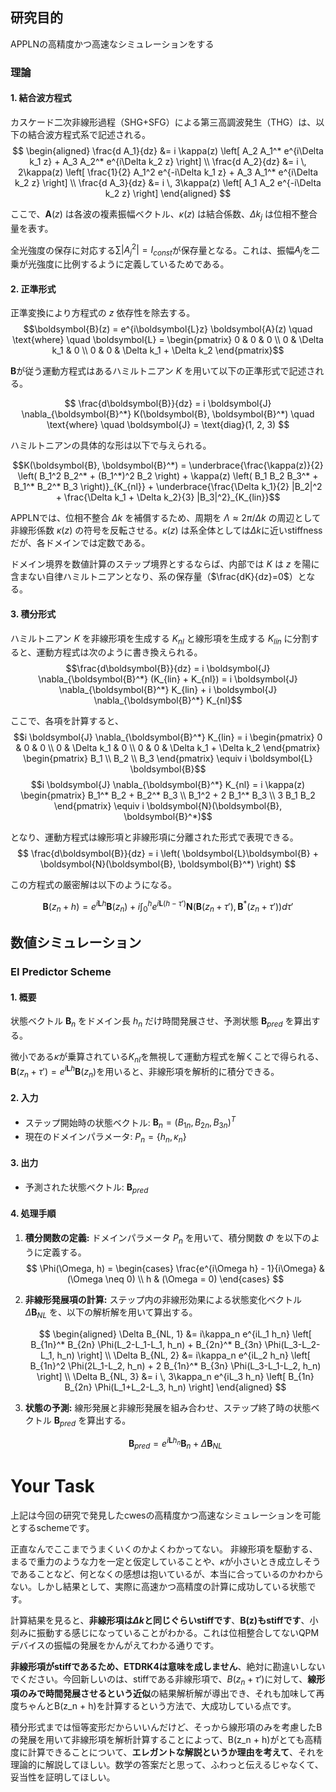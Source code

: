 ## **研究目的**
APPLNの高精度かつ高速なシミュレーションをする

### **理論**
#### **1. 結合波方程式**
カスケード二次非線形過程（SHG+SFG）による第三高調波発生（THG）は、以下の結合波方程式系で記述される。
$$
\begin{aligned}
\frac{d A_1}{dz} &= i \kappa(z) \left[ A_2 A_1^* e^{i\Delta k_1 z} + A_3 A_2^* e^{i\Delta k_2 z} \right] \\
\frac{d A_2}{dz} &= i \, 2\kappa(z) \left[ \frac{1}{2} A_1^2 e^{-i\Delta k_1 z} + A_3 A_1^* e^{i\Delta k_2 z} \right] \\
\frac{d A_3}{dz} &= i \, 3\kappa(z) \left[ A_1 A_2 e^{-i\Delta k_2 z} \right]
\end{aligned}
$$

ここで、$\boldsymbol{A}(z)$ は各波の複素振幅ベクトル、$\kappa(z)$ は結合係数、$\Delta k_j$ は位相不整合量を表す。

全光強度の保存に対応する$\sum |A_j^2| = I_{const}$が保存量となる。これは、振幅$A_j$を二乗が光強度に比例するように定義しているためである。

#### **2. 正準形式**
正準変換により方程式の $z$ 依存性を除去する。
$$\boldsymbol{B}(z) = e^{i\boldsymbol{L}z} \boldsymbol{A}(z) \quad \text{where} \quad \boldsymbol{L} = \begin{pmatrix} 0 & 0 & 0 \\ 0 & \Delta k_1 & 0 \\ 0 & 0 & \Delta k_1 + \Delta k_2 \end{pmatrix}$$

$\boldsymbol{B}$が従う運動方程式はあるハミルトニアン $K$ を用いて以下の正準形式で記述される。

$$
\frac{d\boldsymbol{B}}{dz} = i \boldsymbol{J} \nabla_{\boldsymbol{B}^*} K(\boldsymbol{B}, \boldsymbol{B}^*) 
\quad \text{where} \quad 
\boldsymbol{J} = \text{diag}(1, 2, 3)
$$

ハミルトニアンの具体的な形は以下で与えられる。

$$K(\boldsymbol{B}, \boldsymbol{B}^*) = \underbrace{\frac{\kappa(z)}{2} \left( B_1^2 B_2^* + (B_1^*)^2 B_2 \right) + \kappa(z) \left( B_1 B_2 B_3^* + B_1^* B_2^* B_3 \right)}_{K_{nl}} + \underbrace{\frac{\Delta k_1}{2} |B_2|^2 + \frac{\Delta k_1 + \Delta k_2}{3} |B_3|^2}_{K_{lin}}$$

APPLNでは、位相不整合 $\Delta k$ を補償するため、周期を $\Lambda \approx 2\pi/\Delta k$ の周辺として非線形係数 $\kappa(z)$ の符号を反転させる。$\kappa(z)$ は系全体としては$\Delta k$に近いstiffnessだが、各ドメインでは定数である。

ドメイン境界を数値計算のステップ境界とするならば、内部では $K$ は $z$ を陽に含まない自律ハミルトニアンとなり、系の保存量（$\frac{dK}{dz}=0$）となる。

#### **3. 積分形式**
ハミルトニアン $K$ を非線形項を生成する $K_{nl}$ と線形項を生成する $K_{lin}$ に分割すると、運動方程式は次のように書き換えられる。
$$\frac{d\boldsymbol{B}}{dz} = i \boldsymbol{J} \nabla_{\boldsymbol{B}^*} (K_{lin} + K_{nl}) = i \boldsymbol{J} \nabla_{\boldsymbol{B}^*} K_{lin} + i \boldsymbol{J} \nabla_{\boldsymbol{B}^*} K_{nl}$$

ここで、各項を計算すると、
$$i \boldsymbol{J} \nabla_{\boldsymbol{B}^*} K_{lin} = i \begin{pmatrix} 0 & 0 & 0 \\ 0 & \Delta k_1 & 0 \\ 0 & 0 & \Delta k_1 + \Delta k_2 \end{pmatrix} \begin{pmatrix} B_1 \\ B_2 \\ B_3 \end{pmatrix} \equiv i \boldsymbol{L} \boldsymbol{B}$$
$$i \boldsymbol{J} \nabla_{\boldsymbol{B}^*} K_{nl} = i \kappa(z) \begin{pmatrix} B_1^* B_2 + B_2^* B_3 \\ B_1^2 + 2 B_1^* B_3 \\ 3 B_1 B_2 \end{pmatrix} \equiv i \boldsymbol{N}(\boldsymbol{B}, \boldsymbol{B}^*)$$

となり、運動方程式は線形項と非線形項に分離された形式で表現できる。
$$
\frac{d\boldsymbol{B}}{dz} = i \left( \boldsymbol{L}\boldsymbol{B} + \boldsymbol{N}(\boldsymbol{B}, \boldsymbol{B}^*) \right)
$$

この方程式の厳密解は以下のようになる。

$$\boldsymbol{B}(z_n+h) = e^{i\boldsymbol{L}h} \boldsymbol{B}(z_n) + i \int_0^h e^{i\boldsymbol{L}(h-\tau')} \boldsymbol{N}(\boldsymbol{B}(z_n+\tau'), \boldsymbol{B}^*(z_n+\tau')) d\tau'$$

## 数値シミュレーション

### **EI Predictor Scheme**

#### **1. 概要**
状態ベクトル $\boldsymbol{B}_n$ をドメイン長 $h_n$ だけ時間発展させ、予測状態 $\boldsymbol{B}_{pred}$ を算出する。

微小である$\kappa$が乗算されている$K_{nl}$を無視して運動方程式を解くことで得られる、$\boldsymbol{B}(z_n + \tau')=e^{i\boldsymbol{L}h}\boldsymbol{B}(z_n)$を用いると、非線形項を解析的に積分できる。

#### **2. 入力**
* ステップ開始時の状態ベクトル: $\boldsymbol{B}_n = (B_{1n}, B_{2n}, B_{3n})^T$
* 現在のドメインパラメータ: $P_n = \{h_n, \kappa_n\}$

#### **3. 出力**
* 予測された状態ベクトル: $\boldsymbol{B}_{pred}$

#### **4. 処理手順**

1.  **積分関数の定義:**
    ドメインパラメータ $P_n$ を用いて、積分関数 $\Phi$ を以下のように定義する。
    $$
    \Phi(\Omega, h) = \begin{cases}
    \frac{e^{i\Omega h} - 1}{i\Omega} & (\Omega \neq 0) \\
    h & (\Omega = 0)
    \end{cases}
    $$

2.  **非線形発展項の計算:**
    ステップ内の非線形効果による状態変化ベクトル $\Delta \boldsymbol{B}_{NL}$ を、以下の解析解を用いて算出する。

    $$
    \begin{aligned}
    \Delta B_{NL, 1} &= i\kappa_n e^{iL_1 h_n} \left[ B_{1n}^* B_{2n} \Phi(L_2-L_1-L_1, h_n) + B_{2n}^* B_{3n} \Phi(L_3-L_2-L_1, h_n) \right] \\
    \Delta B_{NL, 2} &= i\kappa_n e^{iL_2 h_n} \left[ B_{1n}^2 \Phi(2L_1-L_2, h_n) + 2 B_{1n}^* B_{3n} \Phi(L_3-L_1-L_2, h_n) \right] \\
    \Delta B_{NL, 3} &= i \, 3\kappa_n e^{iL_3 h_n} \left[ B_{1n} B_{2n} \Phi(L_1+L_2-L_3, h_n) \right]
    \end{aligned}
    $$

3.  **状態の予測:**
    線形発展と非線形発展を組み合わせ、ステップ終了時の状態ベクトル $\boldsymbol{B}_{pred}$ を算出する。

    $$
    \boldsymbol{B}_{pred} = e^{i\boldsymbol{L}h_n} \boldsymbol{B}_n + \Delta \boldsymbol{B}_{NL}
    $$

# Your Task
上記は今回の研究で発見したcwesの高精度かつ高速なシミュレーションを可能とするschemeです。

正直なんでここまでうまくいくのかよくわかってない。
非線形項を駆動する、まるで重力のような力を一定と仮定していることや、$\kappa$が小さいとき成立しそうであることなど、何となくの感想は抱いているが、本当に合っているのかわからない。しかし結果として、実際に高速かつ高精度の計算に成功している状態です。

計算結果を見ると、**非線形項は$\Delta k$と同じぐらいstiffです**、**B(z)もstiffです**、小刻みに振動する感じになっていることがわかる。これは位相整合してないQPMデバイスの振幅の発展をかんがえてわかる通りです。

**非線形項がstiffであるため、ETDRK4は意味を成しません**、絶対に勘違いしないでください。今回新しいのは、stiffである非線形項で、$B(z_n + \tau')$に対して、**線形項のみで時間発展させるという近似**の結果解析解が導出でき、それも加味して再度ちゃんとB(z_n + h)を計算するという方法で、大成功している点です。

積分形式までは恒等変形だからいいんだけど、そっから線形項のみを考慮したBの発展を用いて非線形項を解析計算することによって、B(z_n + h)がとても高精度に計算できることについて、**エレガントな解説というか理由を考えて**、それを理論的に解説してほしい。数学の答案だと思って、ふわっと伝えるじゃなくて、妥当性を証明してほしい。
